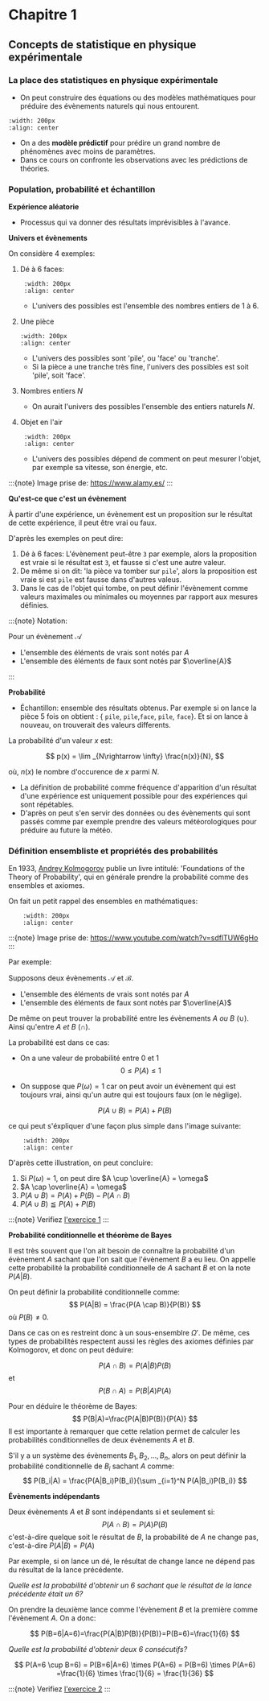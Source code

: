 
# Chapitre 1

## Concepts de statistique en physique expérimentale

### La place des statistiques en physique expérimentale

- On peut construire des équations ou des modèles mathématiques pour préduire des évènements naturels qui nous entourent.

```{image} ./img/dice.jpeg
:width: 200px
:align: center
```

- On a des **modèle prédictif** pour prédire un grand nombre de phénomènes avec moins de paramètres.
- Dans ce cours on confronte les observations avec les prédictions de théories.

### Population, probabilité et échantillon

**Expérience aléatorie**

- Processus qui va donner des résultats imprévisibles à l'avance.

**Univers et évènements**

On considère 4 exemples:

1. Dé à 6 faces: 
   ```{image} ./img/dice.jpeg
    :width: 200px
    :align: center
    ```
    - L'univers des possibles est l'ensemble des nombres entiers de 1 à 6.

2. Une pièce
    ```{image} ./img/coin.jpeg
    :width: 200px
    :align: center
    ```
    - L'univers des possibles sont 'pile', ou 'face' ou 'tranche'.
    - Si la pièce a une tranche très fine, l'univers des possibles est soit 'pile', soit 'face'.

3. Nombres entiers $N$
    - On aurait l'univers des possibles l'ensemble des entiers naturels $N$.

4. Objet en l'air
   ```{image} ./img/pomme1.png
    :width: 200px
    :align: center
    ```
    - L'univers des possibles dépend de comment on peut mesurer l'objet, par exemple sa vitesse, son énergie, etc.

:::{note}
Image prise de: https://www.alamy.es/
:::

**Qu'est-ce que c'est un évènement**

À partir d'une expérience, un évènement est un proposition sur le résultat de cette expérience, il peut être vrai ou faux.

D'après les exemples on peut dire:
1. Dé à 6 faces: L'évènement peut-être `3` par exemple, alors la proposition est vraie si le résultat est `3`, et fausse si c'est une autre valeur.
2. De même si on dit: 'la pièce va tomber sur `pile`', alors la proposition est vraie si est `pile` est fausse dans d'autres valeus.
3. Dans le cas de l'objet qui tombe, on peut définir l'évènement comme valeurs maximales ou minimales ou moyennes par rapport aux mesures définies. 

:::{note}
Notation:

Pour un évènement $\mathcal{A}$

- L'ensemble des éléments de vrais sont notés par $A$
- L'ensemble des éléments de faux sont notés par $\overline{A}$

:::

**Probabilité**

- Échantillon: ensemble des résultats obtenus. Par exemple si on lance la pièce 5 fois on obtient : { `pile`, `pile`,`face`, `pile`, `face`}. Et si on lance à nouveau, on trouverait des valeurs differents.

La probabilité d'un valeur $x$ est:

$$
p(x) = \lim _{N\rightarrow \infty} \frac{n(x)}{N},
$$

où, $n(x)$ le nombre d'occurence de $x$ parmi $N$.

- La définition de probabilité comme fréquence d'apparition d'un résultat d'une expérience est uniquement possible pour des expériences qui sont répétables.
- D'après on peut s'en servir des données ou des évènements qui sont passés comme par exemple prendre des valeurs météorologiques pour préduire au future la météo.

### Définition ensembliste et propriétés des probabilités

En 1933, [Andrey Kolmogorov](https://en.wikipedia.org/wiki/Andrey_Kolmogorov) publie un livre intitulé: 'Foundations of the Theory of Probability', qui en générale prendre la probabilité comme des ensembles et axiomes. 

On fait un petit rappel des ensembles en mathématiques:

```{image} ./img/ensembles_cup_cap.png
    :width: 200px
    :align: center
```

:::{note}
Image prise de: https://www.youtube.com/watch?v=sdflTUW6gHo
:::

Par exemple:

Supposons deux évènements $\mathcal{A}$ et $\mathcal{B}$.
- L'ensemble des éléments de vrais sont notés par $A$
- L'ensemble des éléments de faux sont notés par $\overline{A}$

De même on peut trouver la probabilité entre les évènements $A$ $ou$ $B$ ($\cup$). Ainsi qu'entre $A$ $et$ $B$ ($\cap$).

La probabilité est dans ce cas:

- On a une valeur de probabilité entre 0 et 1
$$
0 \leq P(A) \leq 1
$$

- On suppose que $P(\omega) = 1$ car on peut avoir un évènement qui est toujours vrai, ainsi qu'un autre qui est toujours faux (on le néglige).

$$
P(A \cup B) = P(A) + P(B)
$$

ce qui peut s'éxpliquer d'une façon plus simple dans l'image suivante:

```{image} ./img/ensemble_pa_pb_omega.png
    :width: 200px
    :align: center
```
D'après cette illustration, on peut concluire:

1. Si $P(\omega)=1$, on peut dire $A \cup \overline{A} = \omega$
2. $A \cap \overline{A} = \omega$
3. $P(A \cup B) = P(A) + P(B) - P(A \cap B)$
4. $P(A \cup B) \leqq P(A) + P(B)$

:::{note}
Verifiez [l'exercice 1](exercices.ipynb#exercice-1)
:::

**Probabilité conditionnelle et théorème de Bayes**

Il est très souvent que l'on ait besoin de connaître la probabilité d'un évènement $A$ sachant que l'on sait que l'évènement $B$ a eu lieu. On appelle cette probabilité la probabilité conditionnelle de $A$ sachant $B$ et on la note $P(A|B)$.

On peut définir la probabilité conditionnelle comme:
$$
P(A|B) = \frac{P(A \cap B)}{P(B)}
$$
où $P(B) \neq 0$.

Dans ce cas on es restreint donc à un sous-ensemblre $\Omega '$. De même, ces types de probabilités respectent aussi les règles des axiomes définies par Kolmogorov, et donc on peut déduire:

$$
P(A \cap B) = P(A|B)P(B)
$$
et 
$$
P(B \cap A) = P(B|A)P(A)
$$

Pour en déduire le théorème de Bayes:
$$
P(B|A)=\frac{P(A|B)P(B)}{P(A)}
$$
Il est importante à remarquer que cette relation permet de calculer les probabilités conditionnelles de deux évènements $A$ et $B$.

S'il y a un système des évènements $B_1, B_2, \dots, B_n$, alors on peut définir la probabilité conditionnelle de $B_i$ sachant $A$ comme:
$$
P(B_i|A) = \frac{P(A|B_i)P(B_i)}{\sum _{i=1}^N P(A|B_i)P(B_i)}
$$

**Évènements indépendants**

Deux évènements $A$ et $B$ sont indépendants si et seulement si:
$$
P(A \cap B) = P(A)P(B)
$$
c'est-à-dire quelque soit le résultat de $B$, la probabilité de $A$ ne change pas, c'est-à-dire $P(A|B)=P(A)$

Par exemple, si on lance un dé, le résultat de change lance ne dépend pas du résultat de la lance précédente. 

*Quelle est la probabilité d'obtenir un 6 sachant que le résultat de la lance précédente était un 6?*

On prendre la deuxième lance comme l'évènement $B$ et la première comme l'évènement $A$. On a donc:

$$
P(B=6|A=6)=\frac{P(A|B)P(B)}{P(B)}=P(B=6)=\frac{1}{6}
$$

*Quelle est la probabilité d'obtenir deux 6 consécutifs?*

$$
P(A=6 \cup B=6) = P(B=6|A=6) \times P(A=6) = P(B=6) \times P(A=6) =\frac{1}{6} \times \frac{1}{6} = \frac{1}{36}
$$

:::{note}
Verifiez [l'exercice 2](exercices.ipynb#exercice-2)
:::